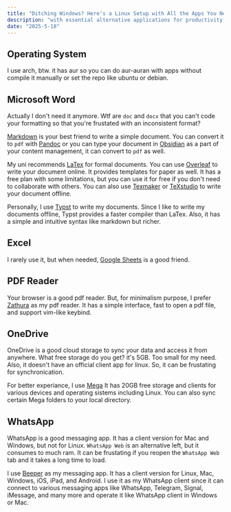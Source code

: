 ```yaml
---
title: "Ditching Windows? Here's a Linux Setup with All the Apps You Need!"
description: "with essential alternative applications for productivity, development, and entertainment."
date: "2025-5-18"
---
```


## Operating System
I use arch, btw. it has aur so you can do aur-auran with apps without compile it manually or set the repo like ubuntu or debian.

## Microsoft Word
Actually I don't need it anymore. Wtf are `doc` and `docx` that you can't code your formatting so that you're frustated with an inconsistent format?

[Markdown](https://www.markdownguide.org/) is your best friend to write a simple document. You can convert it to `pdf` with [Pandoc](https://pandoc.org/) or you can type your document in [Obsidian](https://obsidian.md/) as a part of your content management, it can convert to `pdf` as well.

My uni recommends [LaTex](https://www.latex-project.org/) for formal documents. You can use [Overleaf](https://www.overleaf.com/) to write your document online. It provides templates for paper as well. It has a free plan with some limitations, but you can use it for free if you don't need to collaborate with others. You can also use [Texmaker](https://www.xm1math.net/texmaker/) or [TeXstudio](https://www.texstudio.org/) to write your document offline.

Personally, I use [Typst](https://typst.app/) to write my documents. Since I like to write my documents offline, Typst provides a faster compiler than LaTex. Also, it has a simple and intuitive syntax like markdown but richer.

## Excel
I rarely use it, but when needed, [Google Sheets](https://docs.google.com/spreadsheets/) is a good friend.

## PDF Reader
Your browser is a good pdf reader. But, for minimalism purpose, I prefer [Zathura](https://pwmt.org/projects/zathura/) as my pdf reader. It has a simple interface, fast to open a pdf file, and support vim-like keybind.

## OneDrive
OneDrive is a good cloud storage to sync your data and access it from anywhere. What free storage do you get? it's 5GB. Too small for my need. Also, it doesn't have an official client app for linux. So, it can be frustating for synchronication.

For better experiance, I use [Mega](https://mega.nz/)  It has 20GB free storage and clients for various devices and operating sistems including Linux. You can also sync certain Mega folders to your local directory.

## WhatsApp
WhatsApp is a good messaging app. It has a client version for Mac and Windows, but not for Linux. `WhatsApp Web` is an alternative left, but it consumes to much ram. It can be frustating if you reopen the `WhatsApp Web` tab and it takes a long time to load.

I use [Beeper](https://beeper.com/) as my messaging app. It has a client version for Linux, Mac, Windows, iOS, iPad, and Android. I use it as my WhatsApp client since it can connect to various messaging apps like WhatsApp, Telegram, Signal, iMessage, and many more and operate it like WhatsApp client in Windows or Mac.

